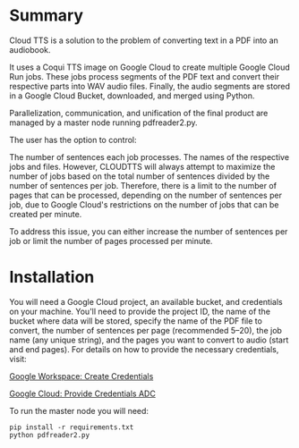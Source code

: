 # Summary
Cloud TTS is a solution to the problem of converting text in a PDF into an audiobook.

It uses a Coqui TTS image on Google Cloud to create multiple Google Cloud Run jobs. These jobs process segments of the PDF text and convert their respective parts into WAV audio files. Finally, the audio segments are stored in a Google Cloud Bucket, downloaded, and merged using Python.

Parallelization, communication, and unification of the final product are managed by a master node running pdfreader2.py.

The user has the option to control:

The number of sentences each job processes.
The names of the respective jobs and files.
However, CLOUDTTS will always attempt to maximize the number of jobs based on the total number of sentences divided by the number of sentences per job. Therefore, there is a limit to the number of pages that can be processed, depending on the number of sentences per job, due to Google Cloud's restrictions on the number of jobs that can be created per minute.

To address this issue, you can either increase the number of sentences per job or limit the number of pages processed per minute.

# Installation
You will need a Google Cloud project, an available bucket, and credentials on your machine. You'll need to provide the project ID, the name of the bucket where data will be stored, specify the name of the PDF file to convert, the number of sentences per page (recommended 5–20), the job name (any unique string), and the pages you want to convert to audio (start and end pages). For details on how to provide the necessary credentials, visit:

[Google Workspace: Create Credentials](https://developers.google.com/workspace/guides/create-credentials)

[Google Cloud: Provide Credentials ADC](https://cloud.google.com/docs/authentication)

To run the master node you will need:

```
pip install -r requirements.txt
python pdfreader2.py
```

